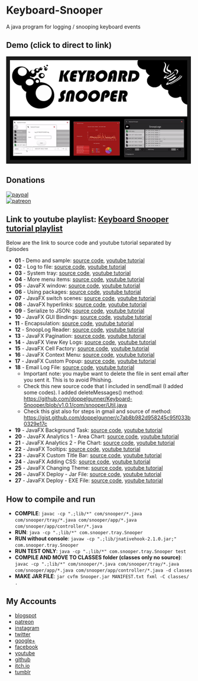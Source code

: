 # Keyboard-Snooper
A java program for logging / snooping keyboard events

## Demo (click to direct to link)
<a href="http://www.youtube.com/watch?feature=player_embedded&v=yhNEE_x6TQQ
" target="_blank"><img src="https://github.com/doppelgunner/Keyboard-Snooper/blob/docs/docs/keyboard%20snooper%20thumbnail.png" 
alt="Keyboard Snooper icon" width="480" height="270" border="10" /></a>

## Donations
[![paypal](https://www.paypalobjects.com/en_US/i/btn/btn_donate_SM.gif)](https://www.paypal.me/doppelgunner)  
[![patreon](https://c5.patreon.com/external/logo/logomarkOrange.svg)](https://www.patreon.com/doppelgunner)

## Link to youtube playlist: [Keyboard Snooper tutorial playlist](https://www.youtube.com/watch?v=QcEAiVRO6xk&list=PLlRMSK1suXjNzJYi2LFrcizgV9mSUto6x)
Below are the link to source code and youtube tutorial separated by Episodes
* **01** - Demo and sample: [source code](https://github.com/doppelgunner/Keyboard-Snooper/tree/Snooper_01), [youtube tutorial](https://youtu.be/QcEAiVRO6xk)
* **02** - Log to file: [source code](https://github.com/doppelgunner/Keyboard-Snooper/tree/Snooper_02), [youtube tutorial](https://youtu.be/Y72M0DnOPew)
* **03** - System tray: [source code](https://github.com/doppelgunner/Keyboard-Snooper/tree/Snooper_03), [youtube tutorial](https://youtu.be/QUlm5h9sscg)
* **04** - More menu items: [source code](https://github.com/doppelgunner/Keyboard-Snooper/tree/Snooper_04), [youtube tutorial](https://youtu.be/8qMEgWnZVqg)
* **05** - JavaFX window: [source code](https://github.com/doppelgunner/Keyboard-Snooper/tree/Snooper_05), [youtube tutorial](https://youtu.be/AXeCsdYh2dY)
* **06** - Using packages: [source code](https://github.com/doppelgunner/Keyboard-Snooper/tree/Snooper_06), [youtube tutorial](https://youtu.be/Pf_l3bMCEo4)
* **07** - JavaFX switch scenes: [source code](https://github.com/doppelgunner/Keyboard-Snooper/tree/Snooper_07), [youtube tutorial](https://youtu.be/Nkv9X12WpkQ)
* **08** - JavaFX hyperlinks: [source code](https://github.com/doppelgunner/Keyboard-Snooper/tree/Snooper_08), [youtube tutorial](https://youtu.be/vqZ7B2rgssc)
* **09** - Serialize to JSON: [source code](https://github.com/doppelgunner/Keyboard-Snooper/tree/Snooper_09), [youtube tutorial](https://youtu.be/shsNVGtvWWY)
* **10** - JavaFX GUI Bindings: [source code](https://github.com/doppelgunner/Keyboard-Snooper/tree/Snooper_10), [youtube tutorial](https://youtu.be/kKpPnneWIYk)
* **11** - Encapsulation: [source code](https://github.com/doppelgunner/Keyboard-Snooper/tree/Snooper_11), [youtube tutorial](https://youtu.be/ncZF_D8m0l8)
* **12** - SnoopLog Reader: [source code](https://github.com/doppelgunner/Keyboard-Snooper/tree/Snooper_12), [youtube tutorial](https://youtu.be/Vead9l0PDrM)
* **13** - JavaFX Pagination: [source code](https://github.com/doppelgunner/Keyboard-Snooper/tree/Snooper_13), [youtube tutorial](https://youtu.be/DGG8O-KHN6I)
* **14** - JavaFX View Key Logs: [source code](https://github.com/doppelgunner/Keyboard-Snooper/tree/Snooper_14), [youtube tutorial](https://youtu.be/6JA-HImuM2g)
* **15** - JavaFX Cell Factory: [source code](https://github.com/doppelgunner/Keyboard-Snooper/tree/Snooper_15), [youtube tutorial](https://youtu.be/KEGwOLwvtKI)
* **16** - JavaFX Context Menu: [source code](https://github.com/doppelgunner/Keyboard-Snooper/tree/Snooper_16), [youtube tutorial](https://youtu.be/UVSnubkkbq0)
* **17** - JavaFX Custom Popup: [source code](https://github.com/doppelgunner/Keyboard-Snooper/tree/Snooper_17), [youtube tutorial](https://youtu.be/qPyLfyflk_Q)
* **18** - Email Log File: [source code](https://github.com/doppelgunner/Keyboard-Snooper/tree/Snooper_18), [youtube tutorial](https://youtu.be/yYcqV_xK9wg)
  * Important note: you maybe want to delete the file in sent email after you sent it. This is to avoid Phishing. 
  * Check this new source code that I included in sendEmail (I added some codes). I added deleteMessages() method: https://github.com/doppelgunner/Keyboard-Snooper/blob/v1.0.1/com/snooper/Util.java
  * Check this gist also for steps in gmail and source of method: https://gist.github.com/doppelgunner/c7ab8b982d958245c95f033b0329e17c
* **19** - JavaFX Background Task: [source code](https://github.com/doppelgunner/Keyboard-Snooper/tree/Snooper_19), [youtube tutorial](https://youtu.be/bkcOqwu5nu4)
* **20** - JavaFX Analytics 1 - Area Chart: [source code](https://github.com/doppelgunner/Keyboard-Snooper/tree/Snooper_20), [youtube tutorial](https://youtu.be/QeJsckXk6jo)
* **21** - JavaFX Analytics 2 - Pie Chart: [source code](https://github.com/doppelgunner/Keyboard-Snooper/tree/Snooper_21), [youtube tutorial](https://youtu.be/JoZxqRpsaDU)
* **22** - JavaFX Tooltips: [source code](https://github.com/doppelgunner/Keyboard-Snooper/tree/Snooper_22), [youtube tutorial](https://youtu.be/Mtgt_7ePmc4)
* **23** - JavaFX Custom Title Bar: [source code](https://github.com/doppelgunner/Keyboard-Snooper/tree/Snooper_23), [youtube tutorial](https://youtu.be/UzbqiAfqTKg)
* **24** - JavaFX Adding CSS: [source code](https://github.com/doppelgunner/Keyboard-Snooper/tree/Snooper_24), [youtube tutorial](https://youtu.be/yrTuQFEhupQ)
* **25** - JavaFX Changing Theme: [source code](https://github.com/doppelgunner/Keyboard-Snooper/tree/Snooper_25), [youtube tutorial](https://youtu.be/IYZH2dESjxg)
* **26** - JavaFX Deploy - Jar File: [source code](https://github.com/doppelgunner/Keyboard-Snooper/tree/Snooper_26), [youtube tutorial](https://youtu.be/P2OuIFfdD4s)
* **27** - JavaFX Deploy - EXE File: [source code](https://github.com/doppelgunner/Keyboard-Snooper/tree/Snooper_27), [youtube tutorial](https://youtu.be/80u5vciYEIo)




## How to compile and run
  * **COMPILE**: ```javac -cp ".;lib/*" com/snooper/*.java com/snooper/tray/*.java com/snooper/app/*.java com/snooper/app/controller/*.java``` 
  * **RUN**: ```java -cp ".;lib/*" com.snooper.tray.Snooper```
  * **RUN without console**: ```javaw -cp ".;lib/jnativehook-2.1.0.jar;" com.snooper.tray.Snooper```
  * **RUN TEST ONLY**: ```java -cp ".;lib/*" com.snooper.tray.Snooper test```
  * **COMPILE AND MOVE TO CLASSES folder (classes only no source)**: ```javac -cp ".;lib/*" com/snooper/*.java com/snooper/tray/*.java com/snooper/app/*.java com/snooper/app/controller/*.java -d classes```
  * **MAKE JAR FILE**: ```jar cvfm Snooper.jar MANIFEST.txt fxml -C classes/ .```
  
## My Accounts 
  * [blogspot](http://doppelgunner.blogspot.com/)
  * [patreon](https://www.patreon.com/doppelgunner)
  * [instagram](https://www.instagram.com/doppelgunner/)
  * [twitter](https://twitter.com/doppelgunner)
  * [google+](https://plus.google.com/u/0/111975005561843752356/posts)
  * [facebook](https://www.facebook.com/doppelgunner)
  * [youtube](https://www.youtube.com/channel/UCjd_DY1LawVuZuLteDbVabQ)
  * [github](https://github.com/doppelgunner)
  * [itch.io](https://doppelgunner.itch.io/)
  * [tumblr](https://doppelgunner.tumblr.com/)
